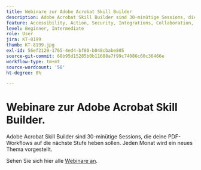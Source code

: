 ```yaml
---
title: Webinare zur Adobe Acrobat Skill Builder
description: Adobe Acrobat Skill Builder sind 30-minütige Sessions, die deine PDF-Workflows auf die nächste Stufe heben sollen
feature: Accessibility, Action, Security, Integrations, Collaboration, Edit PDF, Convert PDF, Share, Mobile, Skill Builder, Form
level: Beginner, Intermediate
role: User
jira: KT-8199
thumb: KT-8199.jpg
exl-id: 56ef2120-1765-4ed4-bf80-b048cbabe805
source-git-commit: 68b95d15285b0b11688a7f99c74086c60c36466e
workflow-type: tm+mt
source-wordcount: '58'
ht-degree: 0%

---
```


# Webinare zur Adobe Acrobat Skill Builder.

Adobe Acrobat Skill Builder sind 30-minütige Sessions, die deine PDF-Workflows auf die nächste Stufe heben sollen. Jeden Monat wird ein neues Thema vorgestellt.

Sehen Sie sich hier alle [Webinare an](https://teamwork.adobe.com/adobe-acrobat-skill-builder/).